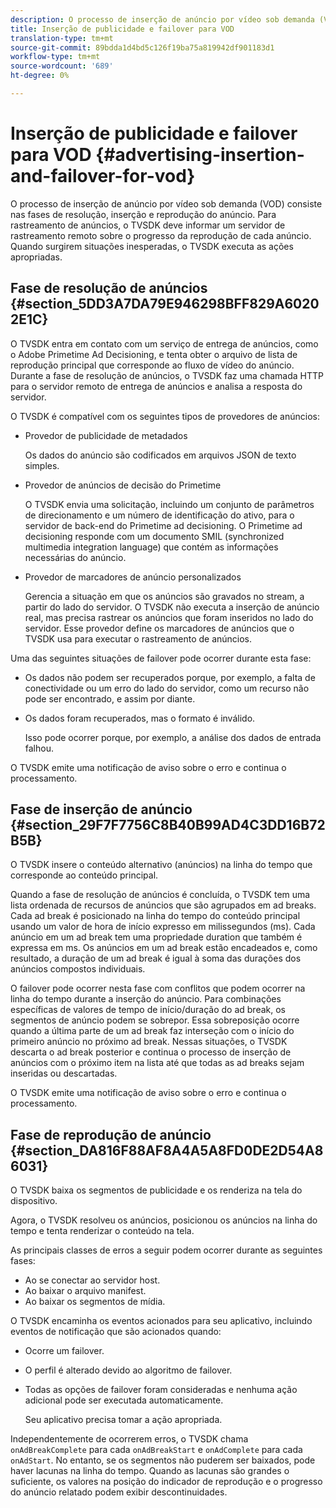 ```yaml
---
description: O processo de inserção de anúncio por vídeo sob demanda (VOD) consiste nas fases de resolução, inserção e reprodução do anúncio. Para rastreamento de anúncios, o TVSDK deve informar um servidor de rastreamento remoto sobre o progresso da reprodução de cada anúncio. Quando surgirem situações inesperadas, o TVSDK executa as ações apropriadas.
title: Inserção de publicidade e failover para VOD
translation-type: tm+mt
source-git-commit: 89bdda1d4bd5c126f19ba75a819942df901183d1
workflow-type: tm+mt
source-wordcount: '689'
ht-degree: 0%

---
```



# Inserção de publicidade e failover para VOD {#advertising-insertion-and-failover-for-vod}

O processo de inserção de anúncio por vídeo sob demanda (VOD) consiste nas fases de resolução, inserção e reprodução do anúncio. Para rastreamento de anúncios, o TVSDK deve informar um servidor de rastreamento remoto sobre o progresso da reprodução de cada anúncio. Quando surgirem situações inesperadas, o TVSDK executa as ações apropriadas.

## Fase de resolução de anúncios {#section_5DD3A7DA79E946298BFF829A60202E1C}

O TVSDK entra em contato com um serviço de entrega de anúncios, como o Adobe Primetime Ad Decisioning, e tenta obter o arquivo de lista de reprodução principal que corresponde ao fluxo de vídeo do anúncio. Durante a fase de resolução de anúncios, o TVSDK faz uma chamada HTTP para o servidor remoto de entrega de anúncios e analisa a resposta do servidor.

O TVSDK é compatível com os seguintes tipos de provedores de anúncios:

* Provedor de publicidade de metadados

   Os dados do anúncio são codificados em arquivos JSON de texto simples.
* Provedor de anúncios de decisão do Primetime

   O TVSDK envia uma solicitação, incluindo um conjunto de parâmetros de direcionamento e um número de identificação do ativo, para o servidor de back-end do Primetime ad decisioning. O Primetime ad decisioning responde com um documento SMIL (synchronized multimedia integration language) que contém as informações necessárias do anúncio.
* Provedor de marcadores de anúncio personalizados

   Gerencia a situação em que os anúncios são gravados no stream, a partir do lado do servidor. O TVSDK não executa a inserção de anúncio real, mas precisa rastrear os anúncios que foram inseridos no lado do servidor. Esse provedor define os marcadores de anúncios que o TVSDK usa para executar o rastreamento de anúncios.

Uma das seguintes situações de failover pode ocorrer durante esta fase:

* Os dados não podem ser recuperados porque, por exemplo, a falta de conectividade ou um erro do lado do servidor, como um recurso não pode ser encontrado, e assim por diante.
* Os dados foram recuperados, mas o formato é inválido.

   Isso pode ocorrer porque, por exemplo, a análise dos dados de entrada falhou.

O TVSDK emite uma notificação de aviso sobre o erro e continua o processamento.

## Fase de inserção de anúncio {#section_29F7F7756C8B40B99AD4C3DD16B72B5B}

O TVSDK insere o conteúdo alternativo (anúncios) na linha do tempo que corresponde ao conteúdo principal.

Quando a fase de resolução de anúncios é concluída, o TVSDK tem uma lista ordenada de recursos de anúncios que são agrupados em ad breaks. Cada ad break é posicionado na linha do tempo do conteúdo principal usando um valor de hora de início expresso em milissegundos (ms). Cada anúncio em um ad break tem uma propriedade duration que também é expressa em ms. Os anúncios em um ad break estão encadeados e, como resultado, a duração de um ad break é igual à soma das durações dos anúncios compostos individuais.

O failover pode ocorrer nesta fase com conflitos que podem ocorrer na linha do tempo durante a inserção do anúncio. Para combinações específicas de valores de tempo de início/duração do ad break, os segmentos de anúncio podem se sobrepor. Essa sobreposição ocorre quando a última parte de um ad break faz interseção com o início do primeiro anúncio no próximo ad break. Nessas situações, o TVSDK descarta o ad break posterior e continua o processo de inserção de anúncios com o próximo item na lista até que todas as ad breaks sejam inseridas ou descartadas.

O TVSDK emite uma notificação de aviso sobre o erro e continua o processamento.

## Fase de reprodução de anúncio {#section_DA816F88AF8A4A5A8FD0DE2D54A86031}

O TVSDK baixa os segmentos de publicidade e os renderiza na tela do dispositivo.

Agora, o TVSDK resolveu os anúncios, posicionou os anúncios na linha do tempo e tenta renderizar o conteúdo na tela.

As principais classes de erros a seguir podem ocorrer durante as seguintes fases:

* Ao se conectar ao servidor host.
* Ao baixar o arquivo manifest.
* Ao baixar os segmentos de mídia.

O TVSDK encaminha os eventos acionados para seu aplicativo, incluindo eventos de notificação que são acionados quando:

* Ocorre um failover.
* O perfil é alterado devido ao algoritmo de failover.
* Todas as opções de failover foram consideradas e nenhuma ação adicional pode ser executada automaticamente.

   Seu aplicativo precisa tomar a ação apropriada.

Independentemente de ocorrerem erros, o TVSDK chama `onAdBreakComplete` para cada `onAdBreakStart` e `onAdComplete` para cada `onAdStart`. No entanto, se os segmentos não puderem ser baixados, pode haver lacunas na linha do tempo. Quando as lacunas são grandes o suficiente, os valores na posição do indicador de reprodução e o progresso do anúncio relatado podem exibir descontinuidades.
